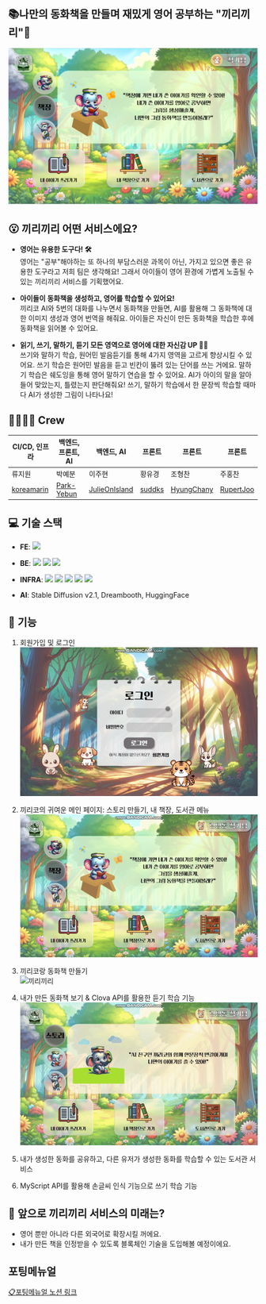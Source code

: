 ## 📚나만의 동화책을 만들며 재밌게 영어 공부하는 "끼리끼리"🐘

![끼리끼리](main.png)

## 😮 끼리끼리 어떤 서비스에요?
- **영어는 유용한 도구다! 🛠** <br>
  영어는 "공부"해야하는 또 하나의 부담스러운 과목이 아닌, 가지고 있으면 좋은 유용한 도구라고 저희 팀은 생각해요! 그래서 아이들이 영어 환경에 가볍게 노출될 수 있는 끼리끼리 서비스를 기획했어요.

- **아이들이 동화책을 생성하고, 영어를 학습할 수 있어요!** <br>
  끼리코 AI와 5번의 대화를 나누면서 동화책을 만들면, AI를 활용해 그 동화책에 대한 이미지 생성과 영어 번역을 해줘요. 아이들은 자신이 만든 동화책을 학습한 후에 동화책을 읽어볼 수 있어요.

- **읽기, 쓰기, 말하기, 듣기 모든 영역으로 영어에 대한 자신감 UP 🙆‍♀️** <br>
  쓰기와 말하기 학습, 원어민 발음듣기를 통해 4가지 영역을 고르게 향상시킬 수 있어요. 쓰기 학습은 원어민 발음을 듣고 빈칸이 뚫려 있는 단어를 쓰는 거에요. 말하기 학습은 쉐도잉을 통해 영어 말하기 연습을 할 수 있어요. AI가 아이의 말을 알아들어 맞았는지, 틀렸는지 판단해줘요! 쓰기, 말하기 학습에서 한 문장씩 학습할 때마다 AI가 생성한 그림이 나타나요!


## 👩‍👩‍👧‍👧 Crew
| CI/CD, 인프라 | 백엔드, 프론트, AI | 백엔드, AI | 프론트 | 프론트 | 프론트  |
|---|---|---|---|---|---|
| 류지원 | 박예분  | 이주현 | 황유경  | 조형찬 | 주홍찬 |
| [koreamarin](https://github.com/koreamarin) | [Park-Yebun](https://github.com/Park-Yebun)  | [JulieOnIsland](https://github.com/JulieOnIsland) | [suddks](https://github.com/suddks) | [HyungChany](https://github.com/HyungChany) | [RupertJoo](https://github.com/RupertJoo) |


## 💻 기술 스택
- **FE**:
  <img src="https://img.shields.io/badge/React-61DAFB?style=for-the-badge&logo=React&logoColor=white">

- **BE**:
  <img src="https://img.shields.io/badge/SpringBoot-6DB33F?style=for-the-badge&logo=SpringBoot&logoColor=white">  <img src="https://img.shields.io/badge/fastapi-009688?style=for-the-badge&logo=fastapi&logoColor=white">  <img src="https://img.shields.io/badge/MariaDB-003545?style=for-the-badge&logo=MariaDB&logoColor=white">

- **INFRA**:
  <img src="https://img.shields.io/badge/Docker-2496ED?style=for-the-badge&logo=Docker&logoColor=white"> <img src="https://img.shields.io/badge/Jenkins-D24939?style=for-the-badge&logo=Jenkins&logoColor=white"> <img src="https://img.shields.io/badge/nginx-009639?style=for-the-badge&logo=nginx&logoColor=white">  <img src="https://img.shields.io/badge/amazons3-569A31?style=for-the-badge&logo=amazons3&logoColor=white">  <img src="https://img.shields.io/badge/amazonec2-FF9900?style=for-the-badge&logo=amazonec2&logoColor=white">

- **AI**: Stable Diffusion v2.1, Dreambooth, HuggingFace



## 🚀 기능
1. 회원가입 및 로그인 <br>
![끼리끼리](./exec/login.gif)
2. 끼리코의 귀여운 메인 페이지: 스토리 만들기, 내 책장, 도서관 메뉴 <br>
![끼리끼리](./exec/main.gif)
3. 끼리코랑 동화책 만들기 <br>
![끼리끼리](./exec/create.gif)
4. 내가 만든 동화책 보기 & Clova API를 활용한 듣기 학습 기능 <br>
![끼리끼리](./exec/book.gif)

5. 내가 생성한 동화를 공유하고, 다른 유저가 생성한 동화를 학습할 수 있는 도서관 서비스 <br>

6. MyScript API를 활용해 손글씨 인식 기능으로 쓰기 학습 기능


## 🐘 앞으로 끼리끼리 서비스의 미래는?
- 영어 뿐만 아니라 다른 외국어로 확장시킬 꺼에요.
- 내가 만든 책을 인정받을 수 있도록 블록체인 기술을 도입해볼 예정이에요.

## 포팅메뉴얼
[📋포팅메뉴얼 노션 링크](https://ssafy10.notion.site/69cb2bf277e6410d86da0ae443a4d87a)
